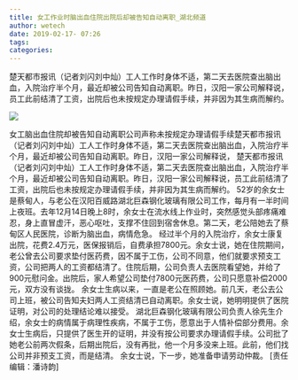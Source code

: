 ```yaml
---
title: 女工作业时脑出血住院出院后却被告知自动离职_湖北频道
author: wetech
date: 2019-02-17- 07:26
tags: 
categories: 
---
```

楚天都市报讯（记者刘闪刘中灿）工人工作时身体不适，第二天去医院查出脑出血，入院治疗半个月，最近却被公司告知自动离职。昨日，汉阳一家公司解释说，员工此前结清了工资，出院后也未按规定办理请假手续，并非因为其生病而解约。
<!-- more -->
                
<img align="center" border="0" src="http://p2.ifengimg.com/a/2016/0810/204c433878d5cf9size1_w16_h16.png" />
                
            
女工脑出血住院却被告知自动离职公司声称未按规定办理请假手续楚天都市报讯（记者刘闪刘中灿）工人工作时身体不适，第二天去医院查出脑出血，入院治疗半个月，最近却被公司告知自动离职。昨日，汉阳一家公司解释说，
楚天都市报讯（记者刘闪刘中灿）工人工作时身体不适，第二天去医院查出脑出血，入院治疗半个月，最近却被公司告知自动离职。昨日，汉阳一家公司解释说，员工此前结清了工资，出院后也未按规定办理请假手续，并非因为其生病而解约。
52岁的余女士是蔡甸人，与老公在汉阳百威路湖北巨森钢化玻璃有限公司工作，每月有一半时间上夜班。去年12月14日晚上8时，余女士在流水线上作业时，突然感觉头部疼痛难忍，身上直冒虚汗，恶心呕吐，支撑不住回到宿舍休息。第二天，老公陪她去了蔡甸区人民医院，诊断为脑出血，病情危急。
经过半个月的入院治疗，余女士康复出院，花费2.4万元，医保报销后，自费承担7800元。余女士说，她在住院期间，老公曾去公司要求垫付医药费，因不属于工伤，公司不同意，他们就要求预支工资，公司把两人的工资都结清了。住院后期，公司负责人去医院看望她，并给了900元慰问金。出院后，家人希望公司垫付7800元医药费，公司只愿意补偿2000元，双方没有谈拢。
余女士生病以来，一直是老公在照顾她。前几天，老公去公司上班，被公司告知夫妇两人工资结清已自动离职。余女士说，她明明提供了医院证明，对公司的处理结论难以接受。
湖北巨森钢化玻璃有限公司负责人徐先生介绍，余女士的病情属于病理性疾病，不属于工伤，愿意出于人情补偿部分费用。余女士生病后，只提供了医生开的证明，并没有按公司要求办理请假手续。公司批了她老公前两次假条，后期出院后，没有再批，他一个月多没来上班。此前，他们找公司并非预支工资，而是结清。
余女士说，下一步，她准备申请劳动仲裁。
[责任编辑：潘诗韵]
            
